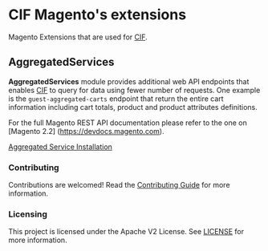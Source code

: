 # CIF Magento's extensions

Magento Extensions that are used for [CIF](https://github.com/adobe/commerce-cif-magento).

## AggregatedServices
   
 **AggregatedServices** module provides additional web API endpoints that enables [CIF](https://github.com/adobe/commerce-cif-magento) to query for data using fewer number of requests.
 One example is the `guest-aggregated-carts` endpoint that return the entire cart information including cart totals, product and product attributes definitions.
 
 For the full Magento REST API documentation please refer to the one on [Magento 2.2] (https://devdocs.magento.com).   
 
 [Aggregated Service Installation](AggregatedServices/README.md)
 
 ### Contributing
 
 Contributions are welcomed! Read the [Contributing Guide](CONTRIBUTING.md) for more information.
 
 ### Licensing
 
 This project is licensed under the Apache V2 License. See [LICENSE](LICENSE) for more information.

